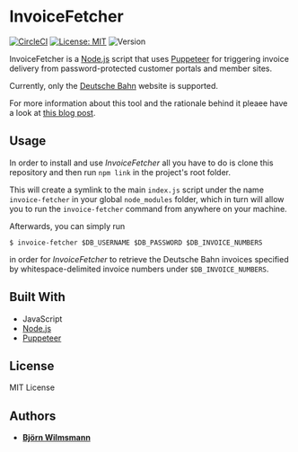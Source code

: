 # InvoiceFetcher

[![CircleCI](https://circleci.com/gh/BjoernKW/InvoiceFetcher.svg?style=shield)](https://circleci.com/gh/BjoernKW/InvoiceFetcher)
[![License: MIT](https://img.shields.io/badge/License-MIT-yellow.svg)](https://opensource.org/licenses/MIT)
![Version](https://img.shields.io/github/package-json/v/BjoernKW/InvoiceFetcher.svg?style=shield)

InvoiceFetcher is a [Node.js](https://nodejs.org/) script that uses [Puppeteer](https://pptr.dev/) for triggering invoice
delivery from password-protected customer portals and member sites.

Currently, only the [Deutsche Bahn](https://www.bahn.de/) website is supported.

For more information about this tool and the rationale behind it pleaee have a look at
[this blog post](https://bjoernkw.com/2020/08/02/automating-fetching-incoming-invoices-with-puppeteer/).

## Usage

In order to install and use *InvoiceFetcher* all you have to do is clone this repository
and then run ```npm link``` in the project's root folder.

This will create a symlink to the main ```index.js``` script under the name ```invoice-fetcher``` in your global
```node_modules``` folder, which in turn will allow you to run the ```invoice-fetcher``` command from anywhere on your
machine.

Afterwards, you can simply run 

```shell script
$ invoice-fetcher $DB_USERNAME $DB_PASSWORD $DB_INVOICE_NUMBERS
```

in order for *InvoiceFetcher* to retrieve the Deutsche Bahn invoices specified by whitespace-delimited invoice numbers
under ```$DB_INVOICE_NUMBERS```.

## Built With

* JavaScript
* [Node.js](https://nodejs.org/)
* [Puppeteer](https://pptr.dev/)

## License

MIT License

## Authors

* **[Björn Wilmsmann](https://bjoernkw.com)**

